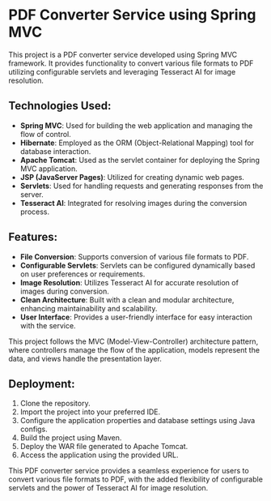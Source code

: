 # PDF Converter Service using Spring MVC

This project is a PDF converter service developed using Spring MVC framework. It provides functionality to convert various file formats to PDF utilizing configurable servlets and leveraging Tesseract AI for image resolution.

## Technologies Used:

- **Spring MVC**: Used for building the web application and managing the flow of control.
- **Hibernate**: Employed as the ORM (Object-Relational Mapping) tool for database interaction.
- **Apache Tomcat**: Used as the servlet container for deploying the Spring MVC application.
- **JSP (JavaServer Pages)**: Utilized for creating dynamic web pages.
- **Servlets**: Used for handling requests and generating responses from the server.
- **Tesseract AI**: Integrated for resolving images during the conversion process.

## Features:

- **File Conversion**: Supports conversion of various file formats to PDF.
- **Configurable Servlets**: Servlets can be configured dynamically based on user preferences or requirements.
- **Image Resolution**: Utilizes Tesseract AI for accurate resolution of images during conversion.
- **Clean Architecture**: Built with a clean and modular architecture, enhancing maintainability and scalability.
- **User Interface**: Provides a user-friendly interface for easy interaction with the service.


This project follows the MVC (Model-View-Controller) architecture pattern, where controllers manage the flow of the application, models represent the data, and views handle the presentation layer.

## Deployment:

1. Clone the repository.
2. Import the project into your preferred IDE.
3. Configure the application properties and database settings using Java configs.
4. Build the project using Maven.
5. Deploy the WAR file generated to Apache Tomcat.
6. Access the application using the provided URL.

This PDF converter service provides a seamless experience for users to convert various file formats to PDF, with the added flexibility of configurable servlets and the power of Tesseract AI for image resolution.


